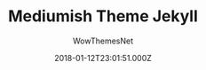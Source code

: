 ---
title: Mediumish Theme Jekyll
github: 'https://github.com/wowthemesnet/mediumish-theme-jekyll'
demo: 'https://wowthemesnet.github.io/mediumish-theme-jekyll/'
author: WowThemesNet
ssg:
  - Jekyll
cms:
  - No Cms
date: 2018-01-12T23:01:51.000Z
github_branch: master
description: Jekyll Template - Mediumish
stale: false
---